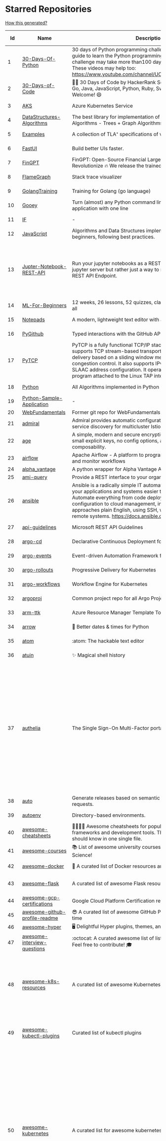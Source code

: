 # Starred Repositories  
[How this generated?](../master/USAGE.md)  
  
| Id 			| Name			| Description | Star Counts | Topics/Tags   | Last Updated 	|  
| ----------- | ----------- 	| ----------- | ----------- | ----------- 	| -----------   |  
|1|[30-Days-Of-Python](https://github.com/Asabeneh/30-Days-Of-Python.git)|30 days of Python programming challenge is a step-by-step guide to learn the Python programming language in 30 days. This challenge may take more than100 days, follow your own pace.  These videos may help too: https://www.youtube.com/channel/UC7PNRuno1rzYPb1xLa4yktw|40336||17-8-2024|  
|2|[30-Days-of-Code](https://github.com/xeoneux/30-Days-of-Code.git)|👨‍💻 30 Days of Code by HackerRank Solutions in C, C++, C#, F#, Go, Java, JavaScript, Python, Ruby, Swift & TypeScript. PRs Welcome! 😄|967||17-8-2022|  
|3|[AKS](https://github.com/Azure/AKS.git)|Azure Kubernetes Service|1941||19-8-2024|  
|4|[DataStructures-Algorithms](https://github.com/rachitiitr/DataStructures-Algorithms.git)|The best library for implementation of all Data Structures and Algorithms - Trees + Graph Algorithms too!|2746|||  
|5|[Examples](https://github.com/tlaplus/Examples.git)|A collection of TLA⁺ specifications of varying complexities|1259||18-7-2024|  
|6|[FastUI](https://github.com/pydantic/FastUI.git)|Build better UIs faster.|8001||30-5-2024|  
|7|[FinGPT](https://github.com/AI4Finance-Foundation/FinGPT.git)|FinGPT: Open-Source Financial Large Language Models!  Revolutionize 🔥    We release the trained model on HuggingFace.|12885||18-7-2024|  
|8|[FlameGraph](https://github.com/brendangregg/FlameGraph.git)|Stack trace visualizer|16966||7-11-2023|  
|9|[GolangTraining](https://github.com/GoesToEleven/GolangTraining.git)|Training for Golang (go language)|9798||28-8-2023|  
|10|[Gooey](https://github.com/chriskiehl/Gooey.git)|Turn (almost) any Python command line program into a full GUI application with one line|20542||8-5-2022|  
|11|[IF](https://github.com/deep-floyd/IF.git)|-|7618||2-6-2023|  
|12|[JavaScript](https://github.com/TheAlgorithms/JavaScript.git)|Algorithms and Data Structures implemented in JavaScript for beginners, following best practices.|31965||23-6-2024|  
|13|[Jupter-Notebook-REST-API](https://github.com/Invictify/Jupter-Notebook-REST-API.git)|Run your jupyter notebooks as a REST API endpoint. This isn't a jupyter server but rather just a way to run your notebooks as a REST API Endpoint.|78|docker, dockerfile, fastapi, jupyter, python, rest-api, data-science, data-science-pipelines||  
|14|[ML-For-Beginners](https://github.com/microsoft/ML-For-Beginners.git)|12 weeks, 26 lessons, 52 quizzes, classic Machine Learning for all|68736||4-6-2024|  
|15|[Notepads](https://github.com/0x7c13/Notepads.git)|A modern, lightweight text editor with a minimalist design.|8617||19-7-2024|  
|16|[PyGithub](https://github.com/PyGithub/PyGithub.git)|Typed interactions with the GitHub API v3|6862||2-8-2024|  
|17|[PyTCP](https://github.com/ccie18643/PyTCP.git)|PyTCP is a fully functional TCP/IP stack written in Python. It supports TCP stream-based transport with reliable packet delivery based on a sliding window mechanism and basic congestion control. It also supports IPv6/ICMPv6 protocols with SLAAC address configuration. It operates as a user space program attached to the Linux TAP interface.|342||8-11-2023|  
|18|[Python](https://github.com/TheAlgorithms/Python.git)|All Algorithms implemented in Python|183388||12-8-2024|  
|19|[Python-Sample-Application](https://github.com/uber/Python-Sample-Application.git)|-|378||9-3-2015|  
|20|[WebFundamentals](https://github.com/google/WebFundamentals.git)|Former git repo for WebFundamentals on developers.google.com|13852|||  
|21|[admiral](https://github.com/istio-ecosystem/admiral.git)|Admiral provides automatic configuration generation, syncing and service discovery for multicluster Istio service mesh|579||19-8-2024|  
|22|[age](https://github.com/FiloSottile/age.git)|A simple, modern and secure encryption tool (and Go library) with small explicit keys, no config options, and UNIX-style composability.|16627|||  
|23|[airflow](https://github.com/apache/airflow.git)|Apache Airflow - A platform to programmatically author, schedule, and monitor workflows|35905||19-8-2024|  
|24|[alpha_vantage](https://github.com/RomelTorres/alpha_vantage.git)|A python wrapper for Alpha Vantage API for financial data.|4217|||  
|25|[ami-query](https://github.com/intuit/ami-query.git)|Provide a REST interface to your organization's AMIs|39|||  
|26|[ansible](https://github.com/ansible/ansible.git)|Ansible is a radically simple IT automation platform that makes your applications and systems easier to deploy and maintain. Automate everything from code deployment to network configuration to cloud management, in a language that approaches plain English, using SSH, with no agents to install on remote systems. https://docs.ansible.com.|62121||19-8-2024|  
|27|[api-guidelines](https://github.com/microsoft/api-guidelines.git)|Microsoft REST API Guidelines|22633||16-8-2024|  
|28|[argo-cd](https://github.com/argoproj/argo-cd.git)|Declarative Continuous Deployment for Kubernetes|17120||19-8-2024|  
|29|[argo-events](https://github.com/argoproj/argo-events.git)|Event-driven Automation Framework for Kubernetes|2314||26-7-2024|  
|30|[argo-rollouts](https://github.com/argoproj/argo-rollouts.git)|Progressive Delivery for Kubernetes|2647||15-8-2024|  
|31|[argo-workflows](https://github.com/argoproj/argo-workflows.git)|Workflow Engine for Kubernetes|14735||19-8-2024|  
|32|[argoproj](https://github.com/argoproj/argoproj.git)|Common project repo for all Argo Projects|589||11-8-2024|  
|33|[arm-ttk](https://github.com/Azure/arm-ttk.git)|Azure Resource Manager Template Toolkit|433||27-3-2024|  
|34|[arrow](https://github.com/arrow-py/arrow.git)|🏹 Better dates & times for Python|8653||9-7-2024|  
|35|[atom](https://github.com/atom/atom.git)|:atom: The hackable text editor|60106||22-11-2022|  
|36|[atuin](https://github.com/atuinsh/atuin.git)|✨ Magical shell history|19497||14-8-2024|  
|37|[authelia](https://github.com/authelia/authelia.git)|The Single Sign-On Multi-Factor portal for web apps|20860|totp, u2f, ldap, sso-authentication, yubikey, two-factor-authentication, docker, kubernetes, sso, multifactor, push-notifications, mfa, two-factor, authentication, security, golang, 2fa, oauth2, openid-connect, webauthn||  
|38|[auto](https://github.com/intuit/auto.git)|Generate releases based on semantic version labels on pull requests.|2239|||  
|39|[autoenv](https://github.com/hyperupcall/autoenv.git)|Directory-based environments.|5652||30-6-2024|  
|40|[awesome-cheatsheets](https://github.com/LeCoupa/awesome-cheatsheets.git)|👩‍💻👨‍💻 Awesome cheatsheets for popular programming languages, frameworks and development tools. They include everything you should know in one single file.|39094||20-6-2024|  
|41|[awesome-courses](https://github.com/prakhar1989/awesome-courses.git)|:books: List of awesome university courses for learning Computer Science!|56083||12-11-2022|  
|42|[awesome-docker](https://github.com/veggiemonk/awesome-docker.git)|:whale: A curated list of Docker resources and projects|29577||15-8-2024|  
|43|[awesome-flask](https://github.com/humiaozuzu/awesome-flask.git)|A curated list of awesome Flask resources and plugins|12113|flask, flask-resources, awesome||  
|44|[awesome-gcp-certifications](https://github.com/sathishvj/awesome-gcp-certifications.git)|Google Cloud Platform Certification resources.|3953||28-4-2024|  
|45|[awesome-github-profile-readme](https://github.com/abhisheknaiidu/awesome-github-profile-readme.git)|😎 A curated list of awesome GitHub Profile which updates in real time |23771||9-10-2022|  
|46|[awesome-hyper](https://github.com/bnb/awesome-hyper.git)|🖥 Delightful Hyper plugins, themes, and resources|10660|||  
|47|[awesome-interview-questions](https://github.com/DopplerHQ/awesome-interview-questions.git)|:octocat: A curated awesome list of lists of interview questions. Feel free to contribute! :mortar_board: |69849||29-7-2024|  
|48|[awesome-k8s-resources](https://github.com/tomhuang12/awesome-k8s-resources.git)|A curated list of awesome Kubernetes tools and resources.|3242|kubernetes, kubernetes-resources, list, awesome-list, kubernetes-networking, kubernetes-operational, kubernetes-clusters|27-6-2024|  
|49|[awesome-kubectl-plugins](https://github.com/ishantanu/awesome-kubectl-plugins.git)|Curated list of kubectl plugins|889|kubectl-plugins, awesome-list, kubectl, kubernetes||  
|50|[awesome-kubernetes](https://github.com/ramitsurana/awesome-kubernetes.git)|A curated list for awesome kubernetes sources :ship::tada:|14925|kubernetes, minikube, meetup, resource, kubernetes-sources, google-cloud, kubernetes-cluster, deploy-kubernetes, aws, enterprise-kubernetes-products, monitoring-kubernetes, azure, schedule, google-kubernetes, docker, cloud-providers, books, machine-learning||  
|51|[awesome-kubernetes](https://github.com/nubenetes/awesome-kubernetes.git)|A curated list of awesome references collected since 2018.|601||12-2-2024|  
|52|[awesome-machine-learning](https://github.com/josephmisiti/awesome-machine-learning.git)|A curated list of awesome Machine Learning frameworks, libraries and software.|64839||7-8-2024|  
|53|[awesome-microservices](https://github.com/mfornos/awesome-microservices.git)|A curated list of Microservice Architecture related principles and technologies.|13145|||  
|54|[awesome-ml-courses](https://github.com/luspr/awesome-ml-courses.git)|Awesome free machine learning and AI courses with video lectures.|2667||18-6-2024|  
|55|[awesome-pentest](https://github.com/enaqx/awesome-pentest.git)|A collection of awesome penetration testing resources, tools and other shiny things|21227||2-7-2024|  
|56|[awesome-python](https://github.com/vinta/awesome-python.git)|An opinionated list of awesome Python frameworks, libraries, software and resources.|216128||17-7-2024|  
|57|[awesome-python-applications](https://github.com/mahmoud/awesome-python-applications.git)|💿 Free software that works great, and also happens to be open-source Python. |16536|||  
|58|[awesome-readme](https://github.com/matiassingers/awesome-readme.git)|A curated list of awesome READMEs|17696|awesome-list, awesome, list, readme||  
|59|[awesome-selfhosted](https://github.com/awesome-selfhosted/awesome-selfhosted.git)|A list of Free Software network services and web applications which can be hosted on your own servers|191381||18-8-2024|  
|60|[awesome-vscode](https://github.com/viatsko/awesome-vscode.git)|🎨 A curated list of delightful VS Code packages and resources.|24733||3-8-2023|  
|61|[awless](https://github.com/wallix/awless.git)|A Mighty CLI for AWS|4973|aws, cli, cloud, aws-cli, cloud-management, awless, golang, devops, devops-tools||  
|62|[aws-cdk-examples](https://github.com/aws-samples/aws-cdk-examples.git)|Example projects using the AWS CDK|5030||3-8-2024|  
|63|[aws-eks-kubernetes-masterclass](https://github.com/stacksimplify/aws-eks-kubernetes-masterclass.git)|AWS EKS Kubernetes - Masterclass   DevOps, Microservices|1346||24-5-2024|  
|64|[aws-load-balancer-controller](https://github.com/kubernetes-sigs/aws-load-balancer-controller.git)|A Kubernetes controller for Elastic Load Balancers|3863||16-8-2024|  
|65|[azkaban](https://github.com/azkaban/azkaban.git)|Azkaban workflow manager.|4437||29-8-2023|  
|66|[azure-cli](https://github.com/Azure/azure-cli.git)|Azure Command-Line Interface|3935||19-8-2024|  
|67|[azure-docs-bicep-samples](https://github.com/Azure/azure-docs-bicep-samples.git)|-|78||5-12-2023|  
|68|[azure-functions-host](https://github.com/Azure/azure-functions-host.git)|The host/runtime that powers Azure Functions|1913||13-8-2024|  
|69|[azure-powershell](https://github.com/Azure/azure-powershell.git)|Microsoft Azure PowerShell|4175||19-8-2024|  
|70|[azure-quickstart-templates](https://github.com/Azure/azure-quickstart-templates.git)|Azure Quickstart Templates|13900||19-8-2024|  
|71|[azure4everyone-samples](https://github.com/MarczakIO/azure4everyone-samples.git)|-|256|||  
|72|[bashhub-client](https://github.com/rcaloras/bashhub-client.git)|:cloud: Bash history in the cloud. Indexed and searchable. |1245|||  
|73|[bhai-lang](https://github.com/DulLabs/bhai-lang.git)|A toy programming language written in Typescript|3974||17-4-2022|  
|74|[bicep](https://github.com/Azure/bicep.git)|Bicep is a declarative language for describing and deploying Azure resources|3186||18-8-2024|  
|75|[bitcoin](https://github.com/bitcoin/bitcoin.git)|Bitcoin Core integration/staging tree|77939||19-8-2024|  
|76|[bokeh](https://github.com/bokeh/bokeh.git)|Interactive Data Visualization in the browser, from  Python|19165||19-8-2024|  
|77|[boto3](https://github.com/boto/boto3.git)|AWS SDK for Python|8910||19-8-2024|  
|78|[brackets](https://github.com/adobe/brackets.git)|An open source code editor for the web, written in JavaScript, HTML and CSS.|33267||18-3-2021|  
|79|[cdk8s](https://github.com/cdk8s-team/cdk8s.git)|Define Kubernetes native apps and abstractions using object-oriented programming|4257||19-8-2024|  
|80|[cdnjs](https://github.com/cdnjs/cdnjs.git)|🤖 CDN assets - The #1 free and open source CDN built to make life easier for developers.|10287||20-8-2024|  
|81|[celery](https://github.com/celery/celery.git)|Distributed Task Queue (development branch)|24273|||  
|82|[cello](https://github.com/cello-proj/cello.git)|Run infrastructure as code (IaC) software tools including CDK, Terraform and Cloud Formation via GitOps.|278||10-5-2024|  
|83|[chalice](https://github.com/aws/chalice.git)|Python Serverless Microframework for AWS|10578||10-6-2024|  
|84|[chaos-mesh](https://github.com/chaos-mesh/chaos-mesh.git)|A Chaos Engineering Platform for Kubernetes.|6620||23-7-2024|  
|85|[chaosmonkey](https://github.com/Netflix/chaosmonkey.git)|Chaos Monkey is a resiliency tool that helps applications tolerate random instance failures.|14930||15-7-2023|  
|86|[chartmuseum](https://github.com/helm/chartmuseum.git)|helm chart repository server|3553||31-5-2024|  
|87|[charts](https://github.com/helm/charts.git)|⚠️(OBSOLETE) Curated applications for Kubernetes|15507||21-12-2021|  
|88|[checkov](https://github.com/bridgecrewio/checkov.git)|Prevent cloud misconfigurations and find vulnerabilities during build-time in infrastructure as code, container images and open source packages with Checkov by Bridgecrew.|6825||19-8-2024|  
|89|[chef](https://github.com/chef/chef.git)|Chef Infra, a powerful automation platform that transforms infrastructure into code automating how infrastructure is configured, deployed and managed across any environment, at any scale|7556||19-8-2024|  
|90|[cilium](https://github.com/cilium/cilium.git)|eBPF-based Networking, Security, and Observability|19567||19-8-2024|  
|91|[clair](https://github.com/quay/clair.git)|Vulnerability Static Analysis for Containers|10216||12-8-2024|  
|92|[cli](https://github.com/snyk/cli.git)|Snyk CLI scans and monitors your projects for security vulnerabilities.|4874||16-8-2024|  
|93|[click](https://github.com/pallets/click.git)|Python composable command line interface toolkit|15423|python, cli, click, pallets||  
|94|[cluster-api](https://github.com/kubernetes-sigs/cluster-api.git)|Home for Cluster API, a subproject of sig-cluster-lifecycle|3475||16-8-2024|  
|95|[cobra](https://github.com/spf13/cobra.git)|A Commander for modern Go CLI interactions|37299|cobra, cobra-library, cobra-generator, posix-compliant-flags, command-cobra, cli-app, command-line, commandline, command, cli, go, golang, golang-library, golang-application, subcommands, posix||  
|96|[coding-interview-university](https://github.com/jwasham/coding-interview-university.git)|A complete computer science study plan to become a software engineer.|302610|computer-science, interview, programming-interviews, study-plan, data-structures, algorithms, software-engineering, algorithm, coding-interviews, interview-prep, coding-interview, interview-preparation||  
|97|[compose](https://github.com/docker/compose.git)|Define and run multi-container applications with Docker|33384||19-8-2024|  
|98|[confd](https://github.com/kelseyhightower/confd.git)|Manage local application configuration files using templates and data from etcd or consul|8320||9-12-2023|  
|99|[consul](https://github.com/hashicorp/consul.git)|Consul is a distributed, highly available, and data center aware solution to connect and configure applications across dynamic, distributed infrastructure.|28173||19-8-2024|  
|100|[containerd](https://github.com/containerd/containerd.git)|An open and reliable container runtime|16967|containerd, oci, containers, docker, cncf, cri, kubernetes, hacktoberfest||  
|101|[copacetic](https://github.com/project-copacetic/copacetic.git)|🧵 CLI tool for directly patching container images!|881||19-8-2024|  
|102|[core](https://github.com/home-assistant/core.git)|:house_with_garden: Open source home automation that puts local control and privacy first.|70494|||  
|103|[coredns](https://github.com/coredns/coredns.git)|CoreDNS is a DNS server that chains plugins|12147||18-8-2024|  
|104|[coreutils](https://github.com/uutils/coreutils.git)|Cross-platform Rust rewrite of the GNU coreutils|17445||19-8-2024|  
|105|[crouton](https://github.com/dnschneid/crouton.git)|Chromium OS Universal Chroot Environment|8530|chroot, shell, crouton, minecraft, ubuntu, debian, kali, linux, chromeos||  
|106|[cruise-control](https://github.com/linkedin/cruise-control.git)|Cruise-control is the first of its kind to fully automate the dynamic workload rebalance and self-healing of a Kafka cluster. It provides great value to Kafka users by simplifying the operation of Kafka clusters.|2722|kafka, cluster-management, self-healing||  
|107|[dailybot](https://github.com/sapumar/dailybot.git)|Simple telegram bot to remind about the daily stand up|8|bot, daily-standup, standup-meetings, standup, standupbot||  
|108|[dapr](https://github.com/dapr/dapr.git)|Dapr is a portable, event-driven, runtime for building distributed applications across cloud and edge.|23736||15-8-2024|  
|109|[dashboard](https://github.com/kubernetes/dashboard.git)|General-purpose web UI for Kubernetes clusters|14207|||  
|110|[datree](https://github.com/datreeio/datree.git)|Prevent Kubernetes misconfigurations from reaching production (again 😤 )! From code to cloud, Datree provides an E2E policy enforcement solution to run automatic checks for rule violations. See our docs: https://hub.datree.io|6387|kubernetes, policy, guardrail, best-practices, cli, static-code-analysis, datree, admission-webhook, devops, policy-management, security|1-8-2023|  
|111|[deepdiff](https://github.com/seperman/deepdiff.git)|DeepDiff: Deep Difference and search of any Python object/data. DeepHash: Hash of any object based on its contents. Delta: Use deltas to reconstruct objects by adding deltas together.|1973|||  
|112|[diagrams](https://github.com/mingrammer/diagrams.git)|:art: Diagram as Code for prototyping cloud system architectures|36574||13-4-2024|  
|113|[dive](https://github.com/wagoodman/dive.git)|A tool for exploring each layer in a docker image|45040||2-2-2024|  
|114|[django](https://github.com/django/django.git)|The Web framework for perfectionists with deadlines.|78551||19-8-2024|  
|115|[django-health-check](https://github.com/revsys/django-health-check.git)|a pluggable app that runs a full check on the deployment, using a number of plugins to check e.g. database, queue server, celery processes, etc.|1205|django, monitoring||  
|116|[dns](https://github.com/miekg/dns.git)|DNS library in Go|7923|dnssec, go, dns-library, dns||  
|117|[dnscontrol](https://github.com/StackExchange/dnscontrol.git)|Infrastructure as code for DNS!|3057||15-8-2024|  
|118|[dnslib](https://github.com/paulc/dnslib.git)|A Python library to encode/decode DNS wire-format packets |296|python, python3, dns||  
|119|[docker-cheat-sheet](https://github.com/wsargent/docker-cheat-sheet.git)|Docker Cheat Sheet|22051||23-6-2022|  
|120|[docker-development-youtube-series](https://github.com/marcel-dempers/docker-development-youtube-series.git)|-|5175||24-10-2023|  
|121|[docker_practice](https://github.com/yeasy/docker_practice.git)|Learn and understand Docker&Container technologies, with real DevOps practice!|24591|docker, book, cloud-computing, container, kubernetes, swarm, mesos, spark, devops, linux|30-7-2024|  
|122|[dockerfiles](https://github.com/jessfraz/dockerfiles.git)|Various Dockerfiles I use on the desktop and on servers.|13640|||  
|123|[dokku](https://github.com/dokku/dokku.git)|A docker-powered PaaS that helps you build and manage the lifecycle of applications|26529||19-8-2024|  
|124|[dotfiles](https://github.com/bbkane/dotfiles.git)|Configs for apps I care about|33||16-8-2024|  
|125|[draft-classic](https://github.com/Azure/draft-classic.git)|A tool for developers to create cloud-native applications on Kubernetes.|3924||26-2-2020|  
|126|[driftctl](https://github.com/snyk/driftctl.git)|Detect, track and alert on infrastructure drift|2443||8-7-2024|  
|127|[eBPF-Package-Repository](https://github.com/l3af-project/eBPF-Package-Repository.git)|eBPF Programs|55|||  
|128|[echarts](https://github.com/apache/echarts.git)|Apache ECharts is a powerful, interactive charting and data visualization library for browser|59957|||  
|129|[echo](https://github.com/labstack/echo.git)|High performance, minimalist Go web framework|29268||16-8-2024|  
|130|[elasticsearch](https://github.com/elastic/elasticsearch.git)|Free and Open, Distributed, RESTful Search Engine|68977||19-8-2024|  
|131|[eng-practices](https://github.com/google/eng-practices.git)|Google's Engineering Practices documentation|19900||10-5-2024|  
|132|[envoy](https://github.com/envoyproxy/envoy.git)|Cloud-native high-performance edge/middle/service proxy|24499|||  
|133|[eruda](https://github.com/liriliri/eruda.git)|Console for mobile browsers|18402|||  
|134|[espanso](https://github.com/espanso/espanso.git)|Cross-platform Text Expander written in Rust|9667||17-8-2024|  
|135|[etcd](https://github.com/etcd-io/etcd.git)|Distributed reliable key-value store for the most critical data of a distributed system|47118||19-8-2024|  
|136|[every-programmer-should-know](https://github.com/mtdvio/every-programmer-should-know.git)|A collection of (mostly) technical things every software developer should know about|81260||10-5-2024|  
|137|[ewd998](https://github.com/tlaplus-workshops/ewd998.git)|Distributed termination detection on a ring, due to Shmuel Safra:|48||21-7-2023|  
|138|[excalidraw](https://github.com/excalidraw/excalidraw.git)|Virtual whiteboard for sketching hand-drawn like diagrams|79464||15-8-2024|  
|139|[external-dns](https://github.com/kubernetes-sigs/external-dns.git)|Configure external DNS servers (AWS Route53, Google CloudDNS and others) for Kubernetes Ingresses and Services|7519||16-8-2024|  
|140|[faas](https://github.com/openfaas/faas.git)|OpenFaaS - Serverless Functions Made Simple|24893||7-8-2024|  
|141|[face_recognition](https://github.com/ageitgey/face_recognition.git)|The world's simplest facial recognition api for Python and the command line|52645||10-6-2022|  
|142|[falcon](https://github.com/falconry/falcon.git)|The no-magic web data plane API and microservices framework for Python developers, with a focus on reliability, correctness, and performance at scale.|9479||17-8-2024|  
|143|[fastapi](https://github.com/fastapi/fastapi.git)|FastAPI framework, high performance, easy to learn, fast to code, ready for production|74772|||  
|144|[fastapi-code-generator](https://github.com/koxudaxi/fastapi-code-generator.git)|This code generator creates FastAPI app from an openapi file.|994|fastapi, openapi, generator, python, pydantic||  
|145|[fastapi-jwt](https://github.com/testdrivenio/fastapi-jwt.git)|Secure a FastAPI app by enabling authentication using JSON Web Tokens (JWTs)|117||8-5-2024|  
|146|[fastapi-utils](https://github.com/dmontagu/fastapi-utils.git)|Reusable utilities for FastAPI|1867||10-6-2024|  
|147|[fastapi-versioning](https://github.com/DeanWay/fastapi-versioning.git)|api versioning for fastapi web applications|640|||  
|148|[fastapi_client](https://github.com/dmontagu/fastapi_client.git)|FastAPI client generator|331||11-2-2021|  
|149|[fastapi_profiler](https://github.com/sunhailin-Leo/fastapi_profiler.git)|A FastAPI Middleware of https://github.com/joerick/pyinstrument to check your service performance.|224||17-5-2024|  
|150|[fauxpilot](https://github.com/fauxpilot/fauxpilot.git)|FauxPilot - an open-source alternative to GitHub Copilot server|14495||29-5-2023|  
|151|[fd](https://github.com/sharkdp/fd.git)|A simple, fast and user-friendly alternative to 'find'|33080||9-8-2024|  
|152|[fish-shell](https://github.com/fish-shell/fish-shell.git)|The user-friendly command line shell.|25431|||  
|153|[flask](https://github.com/pallets/flask.git)|The Python micro framework for building web applications.|67341|python, flask, wsgi, web-framework, werkzeug, jinja, pallets||  
|154|[flask-app-on-azure-functions](https://github.com/Azure-Samples/flask-app-on-azure-functions.git)|A sample to run a Flask app on Azure Functions|23|||  
|155|[flask-caching](https://github.com/pallets-eco/flask-caching.git)|A caching extension for Flask|883||26-5-2024|  
|156|[flask-swagger-ui](https://github.com/sveint/flask-swagger-ui.git)|Swagger UI blueprint for flask|180||24-5-2022|  
|157|[flower](https://github.com/mher/flower.git)|Real-time monitor and web admin for Celery distributed task queue|6348|celery, task-queue, monitoring, administration, workers, rabbitmq, redis, python, asynchronous|17-12-2023|  
|158|[flux](https://github.com/fluxcd/flux.git)|Successor: https://github.com/fluxcd/flux2|6888|kubernetes, gitops, legacy||  
|159|[fortio](https://github.com/fortio/fortio.git)|Fortio load testing library, command line tool, advanced echo server and web UI in go (golang). Allows to specify a set query-per-second load and record latency histograms and other useful stats.|3282|||  
|160|[fortio-operator](https://github.com/verfio/fortio-operator.git)|Load Testing Operator within the Kubernetes cluster and outside of it.|37||18-3-2019|  
|161|[free-for-dev](https://github.com/ripienaar/free-for-dev.git)|A list of SaaS, PaaS and IaaS offerings that have free tiers of interest to devops and infradev|86569|||  
|162|[free-programming-books](https://github.com/EbookFoundation/free-programming-books.git)|:books: Freely available programming books|331697||19-8-2024|  
|163|[frp](https://github.com/fatedier/frp.git)|A fast reverse proxy to help you expose a local server behind a NAT or firewall to the internet.|83575|||  
|164|[fuzzywuzzy](https://github.com/seatgeek/fuzzywuzzy.git)|Fuzzy String Matching in Python|9201||9-9-2021|  
|165|[game_control](https://github.com/ChoudharyChanchal/game_control.git)|-|734||19-7-2020|  
|166|[gcsfuse](https://github.com/GoogleCloudPlatform/gcsfuse.git)|A user-space file system for interacting with Google Cloud Storage|2016||19-8-2024|  
|167|[gin](https://github.com/gin-gonic/gin.git)|Gin is a HTTP web framework written in Go (Golang). It features a Martini-like API with much better performance -- up to 40 times faster. If you need smashing performance, get yourself some Gin.|77501||14-7-2024|  
|168|[git-standup](https://github.com/kamranahmedse/git-standup.git)|Recall what you did on the last working day. Psst! or be nosy and find what someone else in your team did ;-)|7580||15-3-2024|  
|169|[github-cheat-sheet](https://github.com/tiimgreen/github-cheat-sheet.git)|A list of cool features of Git and GitHub.|47143|awesome, awesome-list, list, github, git||  
|170|[github-readme-stats](https://github.com/anuraghazra/github-readme-stats.git)|:zap: Dynamically generated stats for your github readmes|67550||15-8-2024|  
|171|[gitops-engine](https://github.com/argoproj/gitops-engine.git)|Democratizing GitOps|1666|gitops, kubernetes, continuous-deployment||  
|172|[gitui](https://github.com/extrawurst/gitui.git)|Blazing 💥 fast terminal-ui for git written in rust 🦀|18044||7-8-2024|  
|173|[glb-director](https://github.com/github/glb-director.git)|GitHub Load Balancer Director and supporting tooling.|2363||28-6-2024|  
|174|[go-fuzz](https://github.com/dvyukov/go-fuzz.git)|Randomized testing for Go|4743||3-2-2024|  
|175|[go-github](https://github.com/google/go-github.git)|Go library for accessing the GitHub v3 API|10239|||  
|176|[go-metrics](https://github.com/rcrowley/go-metrics.git)|Go port of Coda Hale's Metrics library|3449||27-12-2020|  
|177|[go-restful](https://github.com/emicklei/go-restful.git)|package for building REST-style Web Services using Go|5013||4-7-2024|  
|178|[go-spew](https://github.com/davecgh/go-spew.git)|Implements a deep pretty printer for Go data structures to aid in debugging|6013|||  
|179|[gods](https://github.com/emirpasic/gods.git)|GoDS (Go Data Structures) - Sets, Lists, Stacks, Maps, Trees, Queues, and much more|15966|go, golang, data-structure, map, tree, set, list, stack, iterator, enumerable, sort, avl-tree, red-black-tree, b-tree, binary-heap, queue||  
|180|[golang-web-dev](https://github.com/GoesToEleven/golang-web-dev.git)|-|3337||13-12-2019|  
|181|[goldmark](https://github.com/yuin/goldmark.git)|:trophy: A markdown parser written in Go. Easy to extend, standard(CommonMark) compliant, well structured.|3529||25-6-2024|  
|182|[google-api-python-client](https://github.com/googleapis/google-api-python-client.git)|🐍 The official Python client library for Google's discovery based APIs.|7626||14-8-2024|  
|183|[google-cloud-python](https://github.com/googleapis/google-cloud-python.git)|Google Cloud Client Library for Python|4771|||  
|184|[goreleaser](https://github.com/goreleaser/goreleaser.git)|Deliver Go binaries as fast and easily as possible|13533||19-8-2024|  
|185|[gotty](https://github.com/yudai/gotty.git)|Share your terminal as a web application|18653||13-12-2017|  
|186|[gotty](https://github.com/sorenisanerd/gotty.git)|Share your terminal as a web application|2117|||  
|187|[gpt-pilot](https://github.com/Pythagora-io/gpt-pilot.git)|The first real AI developer|29331|||  
|188|[grafana](https://github.com/grafana/grafana.git)|The open and composable observability and data visualization platform. Visualize metrics, logs, and traces from multiple sources like Prometheus, Loki, Elasticsearch, InfluxDB, Postgres and many more. |63356||19-8-2024|  
|189|[grequests](https://github.com/spyoungtech/grequests.git)|Requests + Gevent = <3|4455|||  
|190|[greykite](https://github.com/linkedin/greykite.git)|A flexible, intuitive and fast forecasting library|1807||16-1-2024|  
|191|[grumpy](https://github.com/giantswarm/grumpy.git)|Kubernetes Validation Admission Controller example|24||24-7-2020|  
|192|[halo](https://github.com/manrajgrover/halo.git)|💫 Beautiful spinners for terminal, IPython and Jupyter|2870|halo, spinner, python, jupyter, ora, ipython, async||  
|193|[healthchecks](https://github.com/healthchecks/healthchecks.git)|Open-source cron job and background task monitoring service, written in Python & Django|7927|||  
|194|[helm](https://github.com/helm/helm.git)|The Kubernetes Package Manager|26654|cncf, chart, kubernetes, helm, charts||  
|195|[helm-git-repo](https://github.com/yks0000/helm-git-repo.git)|A Helm Repo (Automatically build index.yaml)|1|||  
|196|[helmfile](https://github.com/roboll/helmfile.git)|Deploy Kubernetes Helm Charts|4040||13-12-2022|  
|197|[hey](https://github.com/rakyll/hey.git)|HTTP load generator, ApacheBench (ab) replacement|17820||23-3-2021|  
|198|[homepage](https://github.com/gethomepage/homepage.git)|A highly customizable homepage (or startpage / application dashboard) with Docker and service API integrations.|17900|homepage, nextjs, node, react, self-hosted, startpage, docker||  
|199|[how-web-works](https://github.com/vasanthk/how-web-works.git)|What happens behind the scenes when we type www.google.com in a browser?|15952||13-3-2023|  
|200|[howdoi](https://github.com/gleitz/howdoi.git)|instant coding answers via the command line|10549||16-8-2024|  
|201|[htmlq](https://github.com/mgdm/htmlq.git)|Like jq, but for HTML.|7038||15-4-2023|  
|202|[httpstat](https://github.com/davecheney/httpstat.git)|It's like curl -v, with colours. |7019||13-6-2024|  
|203|[httptools](https://github.com/MagicStack/httptools.git)|Fast HTTP parser|1192|||  
|204|[hugo](https://github.com/gohugoio/hugo.git)|The world’s fastest framework for building websites.|74334||18-8-2024|  
|205|[hugo-PaperMod](https://github.com/adityatelange/hugo-PaperMod.git)| A fast, clean, responsive Hugo theme.|9402||17-8-2024|  
|206|[hygieia](https://github.com/hygieia/hygieia.git)|CapitalOne  DevOps Dashboard|3790|||  
|207|[influxdb](https://github.com/influxdata/influxdb.git)|Scalable datastore for metrics, events, and real-time analytics|28458||19-8-2024|  
|208|[inshellisense](https://github.com/microsoft/inshellisense.git)|IDE style command line auto complete|8289||21-6-2024|  
|209|[interview](https://github.com/mission-peace/interview.git)|Interview questions|11057||30-7-2018|  
|210|[interviews](https://github.com/kdn251/interviews.git)|Everything you need to know to get the job.|63094||6-6-2020|  
|211|[iris](https://github.com/kataras/iris.git)|The fastest HTTP/2 Go Web Framework. New, modern and easy to learn. Fast development with Code you control. Unbeatable cost-performance ratio :rocket:|25090||7-7-2024|  
|212|[it-tools](https://github.com/CorentinTh/it-tools.git)|Collection of handy online tools for developers, with great UX. |19656||15-8-2024|  
|213|[jedis](https://github.com/redis/jedis.git)|Redis Java client|11752|redis, java, jedis, redis-client, redis-cluster||  
|214|[jsonnet](https://github.com/google/jsonnet.git)|Jsonnet - The data templating language|6895||23-6-2024|  
|215|[k2tf](https://github.com/sl1pm4t/k2tf.git)|Kubernetes YAML to Terraform HCL converter|1173||7-8-2024|  
|216|[k3s](https://github.com/k3s-io/k3s.git)|Lightweight Kubernetes|27349||16-8-2024|  
|217|[k6-benchmarks](https://github.com/grafana/k6-benchmarks.git)|-|32||13-10-2023|  
|218|[k8s-conformance](https://github.com/cncf/k8s-conformance.git)|🧪CNCF K8s Conformance Working Group|844||14-8-2024|  
|219|[k8sgpt](https://github.com/k8sgpt-ai/k8sgpt.git)|Giving Kubernetes Superpowers to everyone|5331||15-8-2024|  
|220|[k9s](https://github.com/derailed/k9s.git)|🐶 Kubernetes CLI To Manage Your Clusters In Style!|26178||18-8-2024|  
|221|[kaniko](https://github.com/GoogleContainerTools/kaniko.git)|Build Container Images In Kubernetes|14478|containers, docker, developer-tools, kubernetes||  
|222|[kapacitor](https://github.com/influxdata/kapacitor.git)|Open source framework for processing, monitoring, and alerting on time series data|2304||13-8-2024|  
|223|[kargo](https://github.com/akuity/kargo.git)|Application lifecycle orchestration|1444|argocd, gitops, k8s, kubernetes, cd, delivery||  
|224|[keras-yolo2](https://github.com/experiencor/keras-yolo2.git)|Easy training on custom dataset. Various backends (MobileNet and SqueezeNet) supported. A YOLO demo to detect raccoon run entirely in brower is accessible at https://git.io/vF7vI (not on Windows).|1728|convolutional-networks, deep-learning, yolo2, realtime, regression||  
|225|[kind](https://github.com/kubernetes-sigs/kind.git)|Kubernetes IN Docker - local clusters for testing Kubernetes|13185|k8s-sig-testing, kubernetes, kubeadm, golang, docker, podman||  
|226|[kopf](https://github.com/nolar/kopf.git)|A Python framework to write Kubernetes operators in just a few lines of code|2053|kubernetes, kubernetes-operator, kubernetes-operators, python, python3, framework, asyncio, operator, operators, python-framework, kopf, admission-webhook, admission-controller, admission-controllers, operator-framework, kubernetes-concepts||  
|227|[kops](https://github.com/kubernetes/kops.git)|Kubernetes Operations (kOps) - Production Grade k8s Installation, Upgrades and Management|15772||9-8-2024|  
|228|[krew](https://github.com/kubernetes-sigs/krew.git)|📦 Find and install kubectl plugins|6293||14-4-2024|  
|229|[ksonnet](https://github.com/ksonnet/ksonnet.git)|A CLI-supported framework that streamlines writing and deployment of Kubernetes configurations to multiple clusters.|1165||5-2-2019|  
|230|[kube-capacity](https://github.com/robscott/kube-capacity.git)|A simple CLI that provides an overview of the resource requests, limits, and utilization in a Kubernetes cluster|2073||21-2-2024|  
|231|[kube-linter](https://github.com/stackrox/kube-linter.git)|KubeLinter is a static analysis tool that checks Kubernetes YAML files and Helm charts to ensure the applications represented in them adhere to best practices.|2882||9-8-2024|  
|232|[kube2iam](https://github.com/jtblin/kube2iam.git)|kube2iam  provides different AWS IAM roles for pods running on Kubernetes|1972||3-12-2023|  
|233|[kubebuilder](https://github.com/kubernetes-sigs/kubebuilder.git)|Kubebuilder - SDK for building Kubernetes APIs using CRDs|7679||17-8-2024|  
|234|[kubeconform](https://github.com/yannh/kubeconform.git)|A FAST Kubernetes manifests validator, with support for Custom Resources!|2099||30-7-2024|  
|235|[kubectl-aliases](https://github.com/ahmetb/kubectl-aliases.git)|Programmatically generated handy kubectl aliases.|3337||22-11-2023|  
|236|[kubectl-cost](https://github.com/kubecost/kubectl-cost.git)|CLI for determining the cost of Kubernetes workloads|867|||  
|237|[kubectl-tree](https://github.com/ahmetb/kubectl-tree.git)|kubectl plugin to browse Kubernetes object hierarchies as a tree 🎄 (star the repo if you are using)|2935||18-12-2023|  
|238|[kubectx](https://github.com/ahmetb/kubectx.git)|Faster way to switch between clusters and namespaces in kubectl|17429||10-7-2024|  
|239|[kubeflow](https://github.com/kubeflow/kubeflow.git)|Machine Learning Toolkit for Kubernetes|14105||16-7-2024|  
|240|[kubernetes](https://github.com/kubernetes/kubernetes.git)|Production-Grade Container Scheduling and Management|109273||19-8-2024|  
|241|[kubernetes-external-secrets](https://github.com/external-secrets/kubernetes-external-secrets.git)|Integrate external secret management systems with Kubernetes|2606|kubernetes, secrets-management, aws, aws-secrets-manager, vault, hashicorp, kubernetes-external-secrets, secrets-manager||  
|242|[kubernetes-handbook](https://github.com/rootsongjc/kubernetes-handbook.git)|Kubernetes中文指南/云原生应用架构实战手册|11058||30-7-2024|  
|243|[kubescape](https://github.com/kubescape/kubescape.git)|Kubescape is an open-source Kubernetes security platform for your IDE, CI/CD pipelines, and clusters. It includes risk analysis, security, compliance, and misconfiguration scanning, saving Kubernetes users and administrators precious time, effort, and resources.|10038|||  
|244|[kubeshark](https://github.com/kubeshark/kubeshark.git)|The API traffic analyzer for Kubernetes providing real-time K8s protocol-level visibility, capturing and monitoring all traffic and payloads going in, out and across containers, pods, nodes and clusters. Inspired by Wireshark, purposely built for Kubernetes|10829||19-8-2024|  
|245|[kubespray](https://github.com/kubernetes-sigs/kubespray.git)|Deploy a Production Ready Kubernetes Cluster|15785||19-8-2024|  
|246|[kubewatch](https://github.com/vmware-archive/kubewatch.git)|Watch k8s events and trigger Handlers|2445|||  
|247|[kudu](https://github.com/projectkudu/kudu.git)|Kudu is the engine behind git/hg deployments, WebJobs, and various other features in Azure Web Sites. It can also run outside of Azure.|3123||6-5-2024|  
|248|[kustomize](https://github.com/kubernetes-sigs/kustomize.git)|Customization of kubernetes YAML configurations|10847|||  
|249|[labs](https://github.com/docker/labs.git)|This is a collection of tutorials for learning how to use Docker with various tools. Contributions welcome.|11512||18-4-2022|  
|250|[landscape](https://github.com/cncf/landscape.git)|🌄 The Cloud Native Interactive Landscape filters and sorts hundreds of projects and products, and shows details including GitHub stars, funding, first and last commits, contributor counts and headquarters location.|9269||18-8-2024|  
|251|[learn-python](https://github.com/trekhleb/learn-python.git)|📚 Playground and cheatsheet for learning Python. Collection of Python scripts that are split by topics and contain code examples with explanations.|16204||21-7-2023|  
|252|[learn-python3](https://github.com/jerry-git/learn-python3.git)|Jupyter notebooks for teaching/learning Python 3|6392||25-4-2023|  
|253|[learn-regex](https://github.com/ziishaned/learn-regex.git)|Learn regex the easy way|45465||1-6-2023|  
|254|[lens](https://github.com/lensapp/lens.git)|Lens - The way the world runs Kubernetes|22385||29-1-2024|  
|255|[leveldb](https://github.com/google/leveldb.git)|LevelDB is a fast key-value storage library written at Google that provides an ordered mapping from string keys to string values.|35971||16-8-2024|  
|256|[linkedin-skill-assessments-quizzes](https://github.com/Ebazhanov/linkedin-skill-assessments-quizzes.git)|Full reference of LinkedIn answers 2024 for skill assessments (aws-lambda, rest-api, javascript, react, git, html, jquery, mongodb, java, Go, python, machine-learning, power-point) linkedin excel test lösungen, linkedin machine learning test LinkedIn test questions and answers |28359|||  
|257|[linkerd2](https://github.com/linkerd/linkerd2.git)|Ultralight, security-first service mesh for Kubernetes. Main repo for Linkerd 2.x.|10534||5-8-2024|  
|258|[linux](https://github.com/torvalds/linux.git)|Linux kernel source tree|176563|||  
|259|[linux-insides](https://github.com/0xAX/linux-insides.git)|A little bit about a linux kernel|29733|linux-kernel, linux-insides, linux||  
|260|[litestream](https://github.com/benbjohnson/litestream.git)|Streaming replication for SQLite.|10541|sqlite, replication, s3|20-4-2024|  
|261|[litmus](https://github.com/litmuschaos/litmus.git)|Litmus helps  SREs and developers practice chaos engineering in a Cloud-native way. Chaos experiments are published at the ChaosHub  (https://hub.litmuschaos.io). Community notes is at https://hackmd.io/a4Zu_sH4TZGeih-xCimi3Q|4318||19-8-2024|  
|262|[localstack](https://github.com/localstack/localstack.git)|💻 A fully functional local AWS cloud stack. Develop and test your cloud & Serverless apps offline|53405||19-8-2024|  
|263|[logrus](https://github.com/sirupsen/logrus.git)|Structured, pluggable logging for Go.|24445|logging, logrus, go|6-6-2023|  
|264|[lovefield](https://github.com/google/lovefield.git)|Lovefield is a relational database for web apps. Written in JavaScript, works cross-browser. Provides SQL-like APIs that are fast, safe, and easy to use.|6821||19-5-2020|  
|265|[machine](https://github.com/docker/machine.git)|Machine management for a container-centric world|6628|||  
|266|[manage-fastapi](https://github.com/ycd/manage-fastapi.git)|:rocket: CLI tool for FastAPI. Generating new FastAPI projects & boilerplates made easy.    |1643|fastapi, boilerplate, cli, project-generator, mongodb, postgresql, sqlite, mysql, tortoise-orm, databases, project-management-tool, project-management||  
|267|[managers-playbook](https://github.com/ksindi/managers-playbook.git)|:book: Heuristics for effective management|5312|management, one-on-ones, feedback, advice, coaching, meetings, decision-making|17-11-2023|  
|268|[mangum](https://github.com/jordaneremieff/mangum.git)|AWS Lambda support for ASGI applications|1665|||  
|269|[markdown-here](https://github.com/adam-p/markdown-here.git)|Google Chrome, Firefox, and Thunderbird extension that lets you write email in Markdown and render it before sending.|59601||30-9-2018|  
|270|[maybe](https://github.com/maybe-finance/maybe.git)|The OS for your personal finances|29189||19-8-2024|  
|271|[metallb](https://github.com/metallb/metallb.git)|A network load-balancer implementation for Kubernetes using standard routing protocols|6892||23-7-2024|  
|272|[microsoft-authentication-library-for-python](https://github.com/AzureAD/microsoft-authentication-library-for-python.git)|Microsoft Authentication Library (MSAL) for Python makes it easy to authenticate to Microsoft Entra ID. General docs are available here https://learn.microsoft.com/entra/msal/python/ Stable APIs are documented here https://msal-python.readthedocs.io. Questions can be asked on www.stackoverflow.com with tag "msal" + "python".|775||19-8-2024|  
|273|[minikube](https://github.com/kubernetes/minikube.git)|Run Kubernetes locally|29030||19-8-2024|  
|274|[minio](https://github.com/minio/minio.git)|MinIO is a high-performance, S3 compatible object store, open sourced under GNU AGPLv3 license.|46129|||  
|275|[miniserve](https://github.com/svenstaro/miniserve.git)|🌟 For when you really just want to serve some files over HTTP right now!|5874||8-8-2024|  
|276|[missil](https://github.com/ericmiguel/missil.git)|Simple FastAPI declarative endpoint-level access control.|98||5-5-2024|  
|277|[mito](https://github.com/mito-ds/mito.git)|The mitosheet package, trymito.io, and other public Mito code.|2267||19-8-2024|  
|278|[mkcert](https://github.com/FiloSottile/mkcert.git)|A simple zero-config tool to make locally trusted development certificates with any names you'd like.|48002|https, tls, certificates, local-development, localhost, root-ca, macos, linux, windows, ios, firefox, chrome|18-4-2024|  
|279|[mkdocs-material](https://github.com/squidfunk/mkdocs-material.git)|Documentation that simply works|19656||19-8-2024|  
|280|[moby](https://github.com/moby/moby.git)|The Moby Project - a collaborative project for the container ecosystem to assemble container-based systems|68343||19-8-2024|  
|281|[monkey](https://github.com/bouk/monkey.git)|Monkey patching in Go|3337||9-12-2019|  
|282|[moto](https://github.com/getmoto/moto.git)|A library that allows you to easily mock out tests based on AWS infrastructure.|7556||19-8-2024|  
|283|[ms-identity-python-webapi-azurefunctions](https://github.com/Azure-Samples/ms-identity-python-webapi-azurefunctions.git)|Python Azure Function Web API secured by Azure AD|36|||  
|284|[mypy](https://github.com/python/mypy.git)|Optional static typing for Python|18095|||  
|285|[nativefier](https://github.com/nativefier/nativefier.git)|Make any web page a desktop application|34795||29-9-2023|  
|286|[netdata](https://github.com/netdata/netdata.git)|The open-source observability platfrom everyone needs!|70121||20-8-2024|  
|287|[nginx-admins-handbook](https://github.com/trimstray/nginx-admins-handbook.git)|How to improve NGINX performance, security, and other important things.|13453|||  
|288|[nicstat](https://github.com/scotte/nicstat.git)|Fork of https://sourceforge.net/projects/nicstat/ to fix bugs|64||9-5-2018|  
|289|[nocode](https://github.com/kelseyhightower/nocode.git)|The best way to write secure and reliable applications. Write nothing; deploy nowhere.|60256|||  
|290|[nuclei](https://github.com/projectdiscovery/nuclei.git)|Fast and customizable vulnerability scanner based on simple YAML based DSL.|19063||19-8-2024|  
|291|[octant](https://github.com/vmware-archive/octant.git)|Highly extensible platform for developers to better understand the complexity of Kubernetes clusters.|6279|||  
|292|[ohmyzsh](https://github.com/ohmyzsh/ohmyzsh.git)|🙃   A delightful community-driven (with 2,300+ contributors) framework for managing your zsh configuration. Includes 300+ optional plugins (rails, git, macOS, hub, docker, homebrew, node, php, python, etc), 140+ themes to spice up your morning, and an auto-update tool so that makes it easy to keep up with the latest updates from the community.|171819||18-8-2024|  
|293|[opa](https://github.com/open-policy-agent/opa.git)|Open Policy Agent (OPA) is an open source, general-purpose policy engine.|9437||19-8-2024|  
|294|[opal](https://github.com/permitio/opal.git)|Policy and data administration, distribution, and real-time updates on top of Policy Agents (OPA, Cedar, ...)|4123|authorization, policy-as-code, policy, realtime, websocket, pubsub, microservices, opa, opal, oso, open-policy-agent, cedar||  
|295|[openapi-python-client](https://github.com/openapi-generators/openapi-python-client.git)|Generate modern Python clients from OpenAPI|1230|openapi, openapi-python-client, python3, generator, rest-api, python, fastapi, openapi-document, openapi3, openapi31||  
|296|[opencost](https://github.com/opencost/opencost.git)|Cost monitoring for Kubernetes workloads and cloud costs|5015|kubernetes, opencost, aws, azure, cncf, cost, cost-optimization, gcp, k8s, monitoring, finops, prometheus||  
|297|[opencv](https://github.com/opencv/opencv.git)|Open Source Computer Vision Library|77533||19-8-2024|  
|298|[opencv-python](https://github.com/opencv/opencv-python.git)|Automated CI toolchain to produce precompiled opencv-python, opencv-python-headless, opencv-contrib-python and opencv-contrib-python-headless packages.|4387|opencv, python, wheel, python-3, opencv-python, opencv-contrib-python, precompiled, pypi, manylinux||  
|299|[opengrok](https://github.com/oracle/opengrok.git)|OpenGrok is a fast and usable source code search and cross reference engine, written in Java|4318||14-8-2024|  
|300|[operator-sdk](https://github.com/operator-framework/operator-sdk.git)|SDK for building Kubernetes applications. Provides high level APIs, useful abstractions, and project scaffolding.|7147||8-8-2024|  
|301|[ort](https://github.com/oss-review-toolkit/ort.git)|A suite of tools to automate software compliance checks.|1552||19-8-2024|  
|302|[osquery](https://github.com/osquery/osquery.git)|SQL powered operating system instrumentation, monitoring, and analytics.|21612||13-8-2024|  
|303|[oss-fuzz](https://github.com/google/oss-fuzz.git)|OSS-Fuzz - continuous fuzzing for open source software.|10256|||  
|304|[pace](https://github.com/CodeByZach/pace.git)|Automatically add a progress bar to your site.|15665|||  
|305|[packer](https://github.com/hashicorp/packer.git)|Packer is a tool for creating identical machine images for multiple platforms from a single source configuration.|15005|||  
|306|[papers-we-love](https://github.com/papers-we-love/papers-we-love.git)|Papers from the computer science community to read and discuss.|86177|||  
|307|[pendulum](https://github.com/sdispater/pendulum.git)|Python datetimes made easy|6162||16-12-2023|  
|308|[perf-tools](https://github.com/brendangregg/perf-tools.git)|Performance analysis tools based on Linux perf_events (aka perf) and ftrace|9772|||  
|309|[photography](https://github.com/rampatra/photography.git)|A free online portfolio website to showcase your photos.|941||18-8-2024|  
|310|[pinpoint](https://github.com/pinpoint-apm/pinpoint.git)|APM, (Application Performance Management) tool for large-scale distributed systems. |13340||19-8-2024|  
|311|[pipeline](https://github.com/tektoncd/pipeline.git)|A cloud-native Pipeline resource.|8403||14-8-2024|  
|312|[pipenv](https://github.com/pypa/pipenv.git)| Python Development Workflow for Humans.|24776||19-8-2024|  
|313|[ploomber](https://github.com/ploomber/ploomber.git)|The fastest ⚡️ way to build data pipelines. Develop iteratively, deploy anywhere. ☁️|3462||11-7-2024|  
|314|[pod-reaper](https://github.com/target/pod-reaper.git)|Rule based pod killing kubernetes controller|196||4-8-2024|  
|315|[poetry](https://github.com/python-poetry/poetry.git)|Python packaging and dependency management made easy|30834||18-8-2024|  
|316|[pongo2](https://github.com/flosch/pongo2.git)|Django-syntax like template-engine for Go|2836||11-4-2023|  
|317|[portainer](https://github.com/portainer/portainer.git)|Making Docker and Kubernetes management easy.|30119||15-8-2024|  
|318|[practical-kubernetes-problems](https://github.com/kubernauts/practical-kubernetes-problems.git)|Used by our Practical Kubernetes Trainings.|353||31-12-2022|  
|319|[pre-commit-terraform](https://github.com/antonbabenko/pre-commit-terraform.git)|pre-commit git hooks to take care of Terraform configurations 🇺🇦|3131||16-8-2024|  
|320|[prettier](https://github.com/prettier/prettier.git)|Prettier is an opinionated code formatter.|48931||19-8-2024|  
|321|[project-layout](https://github.com/golang-standards/project-layout.git)|Standard Go Project Layout|47935||29-6-2024|  
|322|[prometheus](https://github.com/prometheus/prometheus.git)|The Prometheus monitoring system and time series database.|54363||19-8-2024|  
|323|[prometheus-fastapi-instrumentator](https://github.com/trallnag/prometheus-fastapi-instrumentator.git)|Instrument your FastAPI with Prometheus metrics.|904||13-3-2024|  
|324|[protobuf](https://github.com/protocolbuffers/protobuf.git)|Protocol Buffers - Google's data interchange format|64951||19-8-2024|  
|325|[pulsar](https://github.com/apache/pulsar.git)|Apache Pulsar - distributed pub-sub messaging system|14053||18-8-2024|  
|326|[pulumi](https://github.com/pulumi/pulumi.git)|Pulumi - Infrastructure as Code in any programming language 🚀|20763|||  
|327|[pyWhat](https://github.com/bee-san/pyWhat.git)|🐸   Identify anything. pyWhat easily lets you identify emails, IP addresses, and more. Feed it a .pcap file or some text and it'll tell you what it is! 🧙‍♀️|6508|||  
|328|[pycryptodome](https://github.com/Legrandin/pycryptodome.git)|A self-contained cryptographic library for Python|2766|cryptography, security, python||  
|329|[pyinotify](https://github.com/seb-m/pyinotify.git)|Monitoring filesystems events with inotify on Linux.|2285||4-6-2015|  
|330|[pyjwt](https://github.com/jpadilla/pyjwt.git)|JSON Web Token implementation in Python|5046||7-8-2024|  
|331|[pykiteconnect](https://github.com/zerodha/pykiteconnect.git)|The official Python client library for the Kite Connect trading APIs|979||7-2-2024|  
|332|[pytest](https://github.com/pytest-dev/pytest.git)|The pytest framework makes it easy to write small tests, yet scales to support complex functional testing|11785||20-8-2024|  
|333|[python](https://github.com/kubernetes-client/python.git)|Official Python client library for kubernetes|6645||16-8-2024|  
|334|[python-concurrency](https://github.com/volker48/python-concurrency.git)|Code examples from my toptal engineering blog article|156|||  
|335|[python-container](https://github.com/googleapis/python-container.git)|This library has moved to https://github.com/googleapis/google-cloud-python/tree/main/packages/google-cloud-container|46||29-9-2023|  
|336|[python-docs-samples](https://github.com/GoogleCloudPlatform/python-docs-samples.git)|Code samples used on cloud.google.com|7133||19-8-2024|  
|337|[python-prompt-toolkit](https://github.com/prompt-toolkit/python-prompt-toolkit.git)|Library for building powerful interactive command line applications in Python|9189||10-6-2024|  
|338|[python-slack-sdk](https://github.com/slackapi/python-slack-sdk.git)|Slack Developer Kit for Python|3826||14-8-2024|  
|339|[python-telegram-bot](https://github.com/python-telegram-bot/python-telegram-bot.git)|We have made you a wrapper you can't refuse|25668||19-8-2024|  
|340|[python-terraform](https://github.com/beelit94/python-terraform.git)|-|472||21-6-2022|  
|341|[raft.tla](https://github.com/ongardie/raft.tla.git)|TLA+ specification for the Raft consensus algorithm|454||4-5-2020|  
|342|[realworld](https://github.com/gothinkster/realworld.git)|"The mother of all demo apps" — Exemplary fullstack Medium.com clone powered by React, Angular, Node, Django, and many more|80138||16-8-2024|  
|343|[recommenders](https://github.com/recommenders-team/recommenders.git)|Best Practices on Recommendation Systems|18645||31-7-2024|  
|344|[redis-datasets](https://github.com/redis-developer/redis-datasets.git)|A Curated List of Sample Redis Datasets|79||6-12-2021|  
|345|[redis-py](https://github.com/redis/redis-py.git)|Redis Python client|12486||9-8-2024|  
|346|[request](https://github.com/request/request.git)|🏊🏾 Simplified HTTP request client.|25687||11-2-2020|  
|347|[requests](https://github.com/psf/requests.git)|A simple, yet elegant, HTTP library.|51893|||  
|348|[resume.github.com](https://github.com/resume/resume.github.com.git)|Resumes generated using the GitHub informations|61779||5-8-2016|  
|349|[rich](https://github.com/Textualize/rich.git)|Rich is a Python library for rich text and beautiful formatting in the terminal.|48633|python, python3, python-library, terminal, terminal-color, markdown, tables, syntax-highlighting, ansi-colors, progress-bar-python, progress-bar, traceback, rich, tracebacks-rich, emoji, tui|26-7-2024|  
|350|[roadmap](https://github.com/github/roadmap.git)|GitHub public roadmap|7840|||  
|351|[rover](https://github.com/im2nguyen/rover.git)|Interactive Terraform visualization. State and configuration explorer.|2983||9-10-2023|  
|352|[rudder-server](https://github.com/rudderlabs/rudder-server.git)|Privacy and Security focused Segment-alternative, in Golang and React  |4035||19-8-2024|  
|353|[ruff](https://github.com/astral-sh/ruff.git)|An extremely fast Python linter and code formatter, written in Rust.|29970||19-8-2024|  
|354|[salt](https://github.com/saltstack/salt.git)|Software to automate the management and configuration of any infrastructure or application at scale. Get access to the Salt software package repository here: |14050||19-8-2024|  
|355|[schema](https://github.com/keleshev/schema.git)|Schema validation just got Pythonic|2863|||  
|356|[school-of-sre](https://github.com/linkedin/school-of-sre.git)|At LinkedIn, we are using this curriculum for onboarding our entry-level talents into the SRE role.|7732|sre, linux, networking, git, python, mysql, nosql, hadoop, system-design, security||  
|357|[scrapy](https://github.com/scrapy/scrapy.git)|Scrapy, a fast high-level web crawling & scraping framework for Python.|52107||19-8-2024|  
|358|[sdkman-cli](https://github.com/sdkman/sdkman-cli.git)|The SDKMAN! Command Line Interface|6031|||  
|359|[seaweedfs](https://github.com/seaweedfs/seaweedfs.git)|SeaweedFS is a fast distributed storage system for blobs, objects, files, and data lake, for billions of files! Blob store has O(1) disk seek, cloud tiering. Filer supports Cloud Drive, cross-DC active-active replication, Kubernetes, POSIX FUSE mount, S3 API, S3 Gateway, Hadoop, WebDAV, encryption, Erasure Coding.|22061|distributed-storage, distributed-systems, s3, hdfs, fuse, distributed-file-system, hadoop-hdfs, posix, tiered-file-system, kubernetes, replication, object-storage, s3-storage, seaweedfs, erasure-coding, blob-storage, cloud-drive||  
|360|[serverless](https://github.com/serverless/serverless.git)|⚡ Serverless Framework – Use AWS Lambda and other managed cloud services to build apps that auto-scale, cost nothing when idle, and boast radically low maintenance.|46334||19-8-2024|  
|361|[serverless-application-model](https://github.com/aws/serverless-application-model.git)|The AWS Serverless Application Model (AWS SAM) transform is a AWS CloudFormation macro that transforms SAM templates into CloudFormation templates.|9310||19-8-2024|  
|362|[service-fabric](https://github.com/microsoft/service-fabric.git)|Service Fabric is a distributed systems platform for packaging, deploying, and managing stateless and stateful distributed applications and containers at large scale.|3019||31-7-2024|  
|363|[shiv](https://github.com/linkedin/shiv.git)|shiv is a command line utility for building fully self contained Python zipapps as outlined in PEP 441, but with all their dependencies included.|1718|||  
|364|[signoz](https://github.com/SigNoz/signoz.git)|SigNoz is an open-source observability platform native to OpenTelemetry with logs, traces and metrics in a single application. An open-source alternative to DataDog, NewRelic, etc. 🔥 🖥.   👉  Open source Application Performance Monitoring (APM) & Observability tool|18017|||  
|365|[silver-surfer](https://github.com/devtron-labs/silver-surfer.git)|Kubernetes objects api-version compatibility checker and provides migration path for K8s objects and prepare it for cluster upgrades|337||7-8-2024|  
|366|[simple-kubernetes-webhook](https://github.com/slackhq/simple-kubernetes-webhook.git)|This project is aimed at illustrating how to build a fully functioning kubernetes admission webhook in the simplest way possible.|178||14-10-2021|  
|367|[skaffold](https://github.com/GoogleContainerTools/skaffold.git)|Easy and Repeatable Kubernetes Development|14892||31-7-2024|  
|368|[slack](https://github.com/integrations/slack.git)|Bring your code to the conversations you care about with the GitHub and Slack integration|3025||19-7-2024|  
|369|[sonobuoy](https://github.com/vmware-tanzu/sonobuoy.git)|Sonobuoy is a diagnostic tool that makes it easier to understand the state of a Kubernetes cluster by running a set of Kubernetes conformance tests and other plugins in an accessible and non-destructive manner.|2889||29-7-2024|  
|370|[spacedrive](https://github.com/spacedriveapp/spacedrive.git)|Spacedrive is an open source cross-platform file explorer, powered by a virtual distributed filesystem written in Rust.|30206||19-8-2024|  
|371|[spectral](https://github.com/stoplightio/spectral.git)|A flexible JSON/YAML linter for creating automated style guides, with baked in support for OpenAPI v3.1, v3.0, and v2.0 as well as AsyncAPI v2.x.|2427|json-schema, jsonpath, openapi, openapi3, oasv3, oas, openapi-specification, json-lint, json, linting, swagger, hacktoberfest||  
|372|[spinner](https://github.com/briandowns/spinner.git)|Go (golang) package with 90 configurable terminal spinner/progress indicators.|2319||21-1-2024|  
|373|[sre-interview-prep-guide](https://github.com/mxssl/sre-interview-prep-guide.git)|Site Reliability Engineer Interview Preparation Guide|7003||5-8-2024|  
|374|[statsd](https://github.com/statsd/statsd.git)|Daemon for easy but powerful stats aggregation|17581|statsd, graphite, javascript, metrics, nodejs||  
|375|[strimzi-kafka-operator](https://github.com/strimzi/strimzi-kafka-operator.git)|Apache Kafka® running on Kubernetes|4718||19-8-2024|  
|376|[structlog](https://github.com/hynek/structlog.git)|Simple, powerful, and fast logging for Python.|3382||16-8-2024|  
|377|[system-design](https://github.com/karanpratapsingh/system-design.git)|Learn how to design systems at scale and prepare for system design interviews|31203|||  
|378|[system-design-interview](https://github.com/checkcheckzz/system-design-interview.git)|System design interview for IT companies|21553||23-12-2020|  
|379|[tech-interview-handbook](https://github.com/yangshun/tech-interview-handbook.git)|💯 Curated coding interview preparation materials for busy software engineers|115449||28-6-2024|  
|380|[telegraf](https://github.com/influxdata/telegraf.git)|Agent for collecting, processing, aggregating, and writing metrics, logs, and other arbitrary data.|14399||16-8-2024|  
|381|[telegram-bot-heroku-deploy](https://github.com/AnshumanFauzdar/telegram-bot-heroku-deploy.git)|Detailed guide to initially deploy a simple telegram python bot to heroku|46|||  
|382|[teleport](https://github.com/gravitational/teleport.git)|The easiest, and most secure way to access and protect all of your infrastructure.|17188||19-8-2024|  
|383|[tensorflow](https://github.com/tensorflow/tensorflow.git)|An Open Source Machine Learning Framework for Everyone|184788||20-8-2024|  
|384|[terraform-aws-devops](https://github.com/antonbabenko/terraform-aws-devops.git)|Info about many of my Terraform, AWS, and DevOps projects.|424||6-6-2024|  
|385|[terraform-aws-documentdb-cluster](https://github.com/cloudposse/terraform-aws-documentdb-cluster.git)|Terraform module to provision a DocumentDB cluster on AWS|61||25-7-2024|  
|386|[terraform-cdk](https://github.com/hashicorp/terraform-cdk.git)|Define infrastructure resources using programming constructs and provision them using HashiCorp Terraform|4819||13-8-2024|  
|387|[terraform-course](https://github.com/wardviaene/terraform-course.git)|Course files for my Udemy course about Terraform|1578||21-2-2024|  
|388|[terraform-examples](https://github.com/Qovery/terraform-examples.git)|This repository contains ready to use Terraform examples with Qovery to create outstanding infrastructure|49||12-7-2023|  
|389|[terraform-multi-account](https://github.com/inovex/terraform-multi-account.git)|Some example how toadress multiple aws accounts with Terraform|20|||  
|390|[terraform-provider-restapi](https://github.com/Mastercard/terraform-provider-restapi.git)|A terraform provider to manage objects in a RESTful API|798||6-8-2024|  
|391|[terraformer](https://github.com/GoogleCloudPlatform/terraformer.git)|CLI tool to generate terraform files from existing infrastructure (reverse Terraform). Infrastructure to Code|12283|||  
|392|[terratest](https://github.com/gruntwork-io/terratest.git)| Terratest is a Go library that makes it easier to write automated tests for your infrastructure code.|7435||16-8-2024|  
|393|[textual](https://github.com/Textualize/textual.git)|The lean application framework for Python.  Build sophisticated user interfaces with a simple Python API. Run your apps in the terminal and a web browser.|24761|||  
|394|[the-book-of-secret-knowledge](https://github.com/trimstray/the-book-of-secret-knowledge.git)|A collection of inspiring lists, manuals, cheatsheets, blogs, hacks, one-liners, cli/web tools and more.|141058||16-1-2024|  
|395|[thefuck](https://github.com/nvbn/thefuck.git)|Magnificent app which corrects your previous console command.|84212||25-1-2024|  
|396|[thefuzz](https://github.com/seatgeek/thefuzz.git)|Fuzzy String Matching in Python|2720||27-2-2024|  
|397|[thunderdome-planning-poker](https://github.com/StevenWeathers/thunderdome-planning-poker.git)|⚡ Thunderdome is an open source agile planning poker, sprint retro, and story mapping tool|403||19-7-2024|  
|398|[toha](https://github.com/hugo-toha/toha.git)|A Hugo theme for personal portfolio|997|hacktoberfest, hugo, theme, portfolio, portfolio-site, blog, personal-website, personal-site, hacktoberfest-accepted, hugo-site, toha||  
|399|[tokei](https://github.com/XAMPPRocky/tokei.git)|Count your code, quickly.|10788||19-8-2024|  
|400|[tox](https://github.com/tox-dev/tox.git)|Command line driven CI frontend and development task automation tool.|3607||17-8-2024|  
|401|[tqdm](https://github.com/tqdm/tqdm.git)|:zap: A Fast, Extensible Progress Bar for Python and CLI|28191||3-8-2024|  
|402|[traefik](https://github.com/traefik/traefik.git)|The Cloud Native Application Proxy|49688||12-8-2024|  
|403|[trivy](https://github.com/aquasecurity/trivy.git)|Find vulnerabilities, misconfigurations, secrets, SBOM in containers, Kubernetes, code repositories, clouds and more|22550||15-8-2024|  
|404|[trufflehog](https://github.com/trufflesecurity/trufflehog.git)|Find, verify, and analyze leaked credentials|15308|||  
|405|[tv](https://github.com/alexhallam/tv.git)|📺(tv) Tidy Viewer is a cross-platform CLI csv pretty printer that uses column styling to maximize viewer enjoyment.|2047||29-3-2024|  
|406|[typeshed](https://github.com/python/typeshed.git)|Collection of library stubs for Python, with static types|4238||19-8-2024|  
|407|[udemy-downloader-gui](https://github.com/FaisalUmair/udemy-downloader-gui.git)|A desktop application for downloading Udemy Courses|6116||11-8-2020|  
|408|[upterm](https://github.com/railsware/upterm.git)|A terminal emulator for the 21st century.|19234||20-5-2019|  
|409|[uvicorn-gunicorn-docker](https://github.com/tiangolo/uvicorn-gunicorn-docker.git)|Docker image with Uvicorn managed by Gunicorn for high-performance web applications in Python with performance auto-tuning.|626|||  
|410|[uvicorn-gunicorn-fastapi-docker](https://github.com/tiangolo/uvicorn-gunicorn-fastapi-docker.git)|Docker image with Uvicorn managed by Gunicorn for high-performance FastAPI web applications in Python with performance auto-tuning.|2671||23-5-2024|  
|411|[vector](https://github.com/Netflix/vector.git)|Vector is an on-host performance monitoring framework which exposes hand picked high resolution metrics to every engineer’s browser.|3578|||  
|412|[viper](https://github.com/spf13/viper.git)|Go configuration with fangs|26631|||  
|413|[vizceral](https://github.com/Netflix/vizceral.git)|WebGL visualization for displaying animated traffic graphs|4077||28-11-2023|  
|414|[vscode](https://github.com/microsoft/vscode.git)|Visual Studio Code|161677|||  
|415|[vuls](https://github.com/future-architect/vuls.git)|Agent-less vulnerability scanner for Linux, FreeBSD, Container, WordPress, Programming language libraries, Network devices|10862||14-8-2024|  
|416|[wait-for-it](https://github.com/vishnubob/wait-for-it.git)|Pure bash script to test and wait on the availability of a TCP host and port|9275|||  
|417|[watchdog](https://github.com/gorakhargosh/watchdog.git)|Python library and shell utilities to monitor filesystem events.|6450||14-8-2024|  
|418|[watchman](https://github.com/facebook/watchman.git)|Watches files and records, or triggers actions, when they change. |12515||19-8-2024|  
|419|[what-happens-when](https://github.com/alex/what-happens-when.git)|An attempt to answer the age old interview question "What happens when you type google.com into your browser and press enter?"|39717||8-2-2022|  
|420|[wuzz](https://github.com/asciimoo/wuzz.git)|Interactive cli tool for HTTP inspection|10525||22-1-2021|  
|421|[x509-certificate-exporter](https://github.com/enix/x509-certificate-exporter.git)|A Prometheus exporter to monitor x509 certificates expiration in Kubernetes clusters or standalone|625|||  
|422|[xdp-tutorial](https://github.com/xdp-project/xdp-tutorial.git)|XDP tutorial|2379|||  
|423|[yamllint](https://github.com/adrienverge/yamllint.git)|A linter for YAML files.|2811||8-7-2024|  
|424|[yq](https://github.com/mikefarah/yq.git)|yq is a portable command-line YAML, JSON, XML, CSV, TOML  and properties processor|11548||5-8-2024|  
|425|[ytfzf](https://github.com/pystardust/ytfzf.git)|A posix script to find and watch youtube videos from the terminal. (Without API)|3706|||  
|426|[zx](https://github.com/google/zx.git)|A tool for writing better scripts|42700||6-7-2024|  
  
